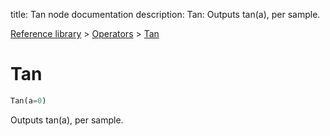 title: Tan node documentation
description: Tan: Outputs tan(a), per sample.

[Reference library](../../index.md) > [Operators](../index.md) > [Tan](index.md)

# Tan

```python
Tan(a=0)
```

Outputs tan(a), per sample.

